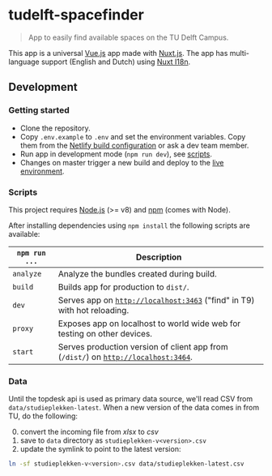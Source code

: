 # tudelft-spacefinder

> App to easily find available spaces on the TU Delft Campus.

This app is a universal [Vue.js](https://vuejs.org/) app made with [Nuxt.js](https://nuxtjs.org/). The app has multi-language support (English and Dutch) using [Nuxt I18n](https://nuxt-community.github.io/nuxt-i18n/).

## Development

### Getting started

* Clone the repository.
* Copy `.env.example` to `.env` and set the environment variables. Copy them from the [Netlify build configuration](https://app.netlify.com/sites/spacefinder/settings/deploys#build-environment-variables) or ask a dev team member. 
* Run app in development mode (`npm run dev`), see [scripts](#scripts).
* Changes on master trigger a new build and deploy to the [live environment](https://spacefinder.netlify.com).

### Scripts

This project requires [Node.js](http://nodejs.org/) (>= v8) and [npm](https://npmjs.org/) (comes with Node).

After installing dependencies using `npm install` the following scripts are available:

`npm run ...` | Description
---|---
`analyze` | Analyze the bundles created during build.
`build` | Builds app for production to `dist/`.
`dev` | Serves app on [`http://localhost:3463`](http://localhost:3463) ("find" in T9) with hot reloading.
`proxy` | Exposes app on localhost to world wide web for testing on other devices.
`start` | Serves production version of client app from (`/dist/`) on [`http://localhost:3464`](http://localhost:3464).

### Data
Until the topdesk api is used as primary data source, we'll read CSV from 
`data/studieplekken-latest`. When a new version of the data comes in from TU, 
do the following:

0. convert the incoming file from *xlsx* to *csv*
0. save to `data` directory as `studieplekken-v<version>.csv`
0. update the symlink to point to the latest version:
```sh
ln -sf studieplekken-v<version>.csv data/studieplekken-latest.csv
```
